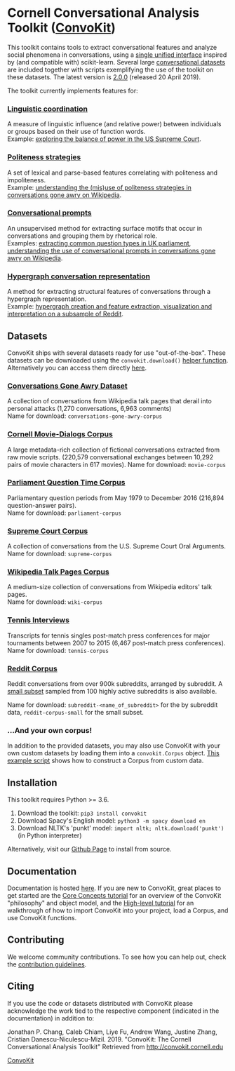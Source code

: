 # Cornell Conversational Analysis Toolkit ([ConvoKit](http://convokit.cornell.edu/))
This toolkit contains tools to extract conversational features and analyze social phenomena in conversations, using a [single unified interface](https://zissou.infosci.cornell.edu/socialkit/documentation/architecture.html) inspired by (and compatible with) scikit-learn.  Several large [conversational datasets](https://github.com/CornellNLP/Cornell-Conversational-Analysis-Toolkit#datasets) are included together with scripts exemplifying the use of the toolkit on these datasets. The latest version is [2.0.0](https://github.com/CornellNLP/Cornell-Conversational-Analysis-Toolkit/releases/tag/v2.0) (released 20 April 2019).

The toolkit currently implements features for:

### [Linguistic coordination](https://www.cs.cornell.edu/~cristian/Echoes_of_power.html)

A measure of linguistic influence (and relative power) between individuals or groups based on their use of function words.  
Example: [exploring the balance of power in the US Supreme Court](https://github.com/CornellNLP/Cornell-Conversational-Analysis-Toolkit/blob/master/examples/coordination/examples.ipynb).

### [Politeness strategies](https://www.cs.cornell.edu/~cristian/Politeness.html)

A set of lexical and parse-based features correlating with politeness and impoliteness.  
Example: [understanding the (mis)use of politeness strategies in conversations gone awry on Wikipedia](https://github.com/CornellNLP/Cornell-Conversational-Analysis-Toolkit/blob/master/examples/conversations-gone-awry/Conversations%20Gone%20Awry%20Prediction.ipynb).

### [Conversational prompts](http://www.cs.cornell.edu/~cristian/Asking_too_much.html)

An unsupervised method for extracting surface motifs that occur in conversations and grouping them by rhetorical role.  
Examples: [extracting common question types in UK parliament](https://github.com/CornellNLP/Cornell-Conversational-Analysis-Toolkit/blob/master/examples/question-typology/parliament_questions_example.ipynb), [understanding the use of conversational prompts in conversations gone awry on Wikipedia](https://github.com/CornellNLP/Cornell-Conversational-Analysis-Toolkit/blob/master/examples/conversations-gone-awry/Conversations%20Gone%20Awry%20Prediction.ipynb).

### [Hypergraph conversation representation](http://www.cs.cornell.edu/~cristian/Patterns_of_participant_interactions.html) 
A method for extracting structural features of conversations through a hypergraph representation.  
Example: [hypergraph creation and feature extraction, visualization and interpretation on a subsample of Reddit](https://github.com/CornellNLP/Cornell-Conversational-Analysis-Toolkit/blob/master/examples/hyperconvo/demo.ipynb).

## Datasets
ConvoKit ships with several datasets ready for use "out-of-the-box".
These datasets can be downloaded using the `convokit.download()` [helper function](https://github.com/CornellNLP/Cornell-Conversational-Analysis-Toolkit/blob/master/convokit/util.py).  Alternatively you can access them directly [here](http://zissou.infosci.cornell.edu/convokit/datasets/).

### [Conversations Gone Awry Dataset](https://zissou.infosci.cornell.edu/socialkit/documentation/awry.html)

A collection of conversations from Wikipedia talk pages that derail into personal attacks (1,270 conversations, 6,963 comments)  
Name for download: `conversations-gone-awry-corpus`

### [Cornell Movie-Dialogs Corpus](https://zissou.infosci.cornell.edu/socialkit/documentation/movie.html)

A large metadata-rich collection of fictional conversations extracted from raw movie scripts. (220,579 conversational exchanges between 10,292 pairs of movie characters in 617 movies). 
Name for download: `movie-corpus`

### [Parliament Question Time Corpus](https://zissou.infosci.cornell.edu/socialkit/documentation/parliament.html)

Parliamentary question periods from May 1979 to December 2016 (216,894 question-answer pairs).  
Name for download: `parliament-corpus`

### [Supreme Court Corpus](https://zissou.infosci.cornell.edu/socialkit/documentation/supreme.html)

A collection of conversations from the U.S. Supreme Court Oral Arguments.  
Name for download: `supreme-corpus`

### [Wikipedia Talk Pages Corpus](https://zissou.infosci.cornell.edu/socialkit/documentation/wiki.html)

A medium-size collection of conversations from Wikipedia editors' talk pages.  
Name for download: `wiki-corpus`

### [Tennis Interviews](https://zissou.infosci.cornell.edu/socialkit/documentation/tennis.html)

Transcripts for tennis singles post-match press conferences for major tournaments between 2007 to 2015 (6,467 post-match press conferences).  
Name for download: `tennis-corpus`


### [Reddit Corpus](https://zissou.infosci.cornell.edu/socialkit/documentation/subreddit.html)

Reddit conversations from over 900k subreddits, arranged by subreddit. A [small subset](https://zissou.infosci.cornell.edu/socialkit/documentation/reddit-small.html) sampled from 100 highly active subreddits is also available. 
 
Name for download: `subreddit-<name_of_subreddit>` for the by subreddit data, `reddit-corpus-small` for the small subset. 

### ...And your own corpus!

In addition to the provided datasets, you may also use ConvoKit with your own custom datasets by loading them into a `convokit.Corpus` object. [This example script](https://github.com/CornellNLP/Cornell-Conversational-Analysis-Toolkit/blob/master/examples/converting_movie_corpus.ipynb) shows how to construct a Corpus from custom data.

## Installation
This toolkit requires Python >= 3.6.

1. Download the toolkit: `pip3 install convokit`
2. Download Spacy's English model: `python3 -m spacy download en`
3. Download NLTK's 'punkt' model: `import nltk; nltk.download('punkt')` (in Python interpreter)

Alternatively, visit our [Github Page](https://github.com/CornellNLP/Cornell-Conversational-Analysis-Toolkit) to install from source.

## Documentation
Documentation is hosted [here](http://zissou.infosci.cornell.edu/socialkit/documentation/). If you are new to ConvoKit, great places to get started are the [Core Concepts tutorial](https://zissou.infosci.cornell.edu/socialkit/documentation/architecture.html) for an overview of the ConvoKit "philosophy" and object model, and the [High-level tutorial](https://zissou.infosci.cornell.edu/socialkit/documentation/tutorial.html) for an walkthrough of how to import ConvoKit into your project, load a Corpus, and use ConvoKit functions.

## Contributing

We welcome community contributions. To see how you can help out, check the [contribution guidelines](https://github.com/CornellNLP/Cornell-Conversational-Analysis-Toolkit/blob/master/CONTRIBUTING.md).

## Citing

If you use the code or datasets distributed with ConvoKit please acknowledge the work tied to the respective component (indicated in the documentation) in addition to:

Jonathan P. Chang, Caleb Chiam, Liye Fu, Andrew Wang, Justine Zhang, Cristian Danescu-Niculescu-Mizil. 2019. "ConvoKit: The Cornell Conversational Analysis Toolkit" Retrieved from http://convokit.cornell.edu

[ConvoKit](http://convokit.cornell.edu/)
